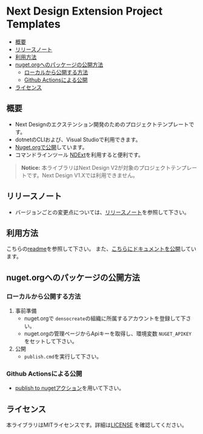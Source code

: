 # Next Design Extension Project Templates

- [概要](#概要)
- [リリースノート](#リリースノート)
- [利用方法](#利用方法)
- [nuget.orgへのパッケージの公開方法](#nugetorgへのパッケージの公開方法)
  - [ローカルから公開する方法](#ローカルから公開する方法)
  - [Github Actionsによる公開](#github-actionsによる公開)
- [ライセンス](#ライセンス)

## 概要
* Next Designのエクステンション開発のためのプロジェクトテンプレートです。
* dotnetのCLIおよび、Visual Studioで利用できます。
* [Nuget.orgで公開](https://www.nuget.org/packages/NextDesign.Extension.ProjectTemplates/)しています。
* コマンドラインツール [NDExt](https://www.nuget.org/packages/NDExt/)を利用すると便利です。

> **Notice:**
> 本ライブラリはNext Design V2が対象のプロジェクトテンプレートです。Next Design V1.Xでは利用できません。

## リリースノート
* バージョンごとの変更点については、[リリースノート](releasenotes.md)を参照して下さい。

## 利用方法
こちらの[readme](src/readme.md)を参照して下さい。
また、[こちらにドキュメントを公開](https://docs.nextdesign.app/extension/docs/libs/ProjectTemplates/intro)しています。
## nuget.orgへのパッケージの公開方法

### ローカルから公開する方法
1. 事前準備
   * nuget.orgで `densocreate`の組織に所属するアカウントを登録して下さい。
   * nuget.orgの管理ページからApiキーを取得し、環境変数 `NUGET_APIKEY` をセットして下さい。
2. 公開
   * `publish.cmd`を実行して下さい。

### Github Actionsによる公開
* [publish to nugetアクション](https://github.com/denso-create/NextDesign-Extension-ProjectTemplates/actions/workflows/publish.yml)を用いて下さい。


## ライセンス
本ライブラリはMITライセンスです。詳細は[LICENSE](./LICENSE) を確認してください。
